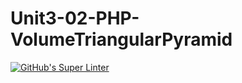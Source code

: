# Unit3-02-PHP-VolumeTriangularPyramid
[![GitHub's Super Linter](https://github.com/ICS20-Programming-SantiagoH/Unit3-02-PHP-VolumeTriangularPyramid/workflows/GitHub's%20Super%20Linter/badge.svg)](https://github.com/ICS20-Programming-SantiagoH/Unit3-02-PHP-VolumeTriangularPyramid/actions)